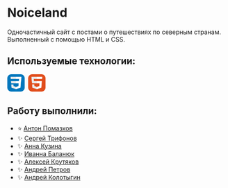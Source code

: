 # Noiceland

Одночастичный сайт с постами о путешествиях по северным странам. Выполненный с помощью HTML и CSS. 

## Используемые технологии:

<div>
  <img src="https://raw.githubusercontent.com/tandpfun/skill-icons/a50fa57465e82a1147fa512fb3d64cc5902df578/icons/CSS.svg"  title="CSS3" alt="CSS" width="40" height="40"/>&nbsp;
  <img src="https://raw.githubusercontent.com/tandpfun/skill-icons/a50fa57465e82a1147fa512fb3d64cc5902df578/icons/HTML.svg" title="HTML5" alt="HTML" width="40" height="40"/>&nbsp;
</div>


## Работу выполнили:

- ⭐️ [Антон Помазков](https://github.com/pomazkovanton)
- ✨ [Сергей Трифонов](https://github.com/P1xelST)
- ✨ [Анна Кузина](https://github.com/KuzinaAnna)
- ✨ [Иванна Баланюк](https://github.com/IvannaBalanyuk)
- ✨ [Алексей Крутяков](https://github.com/AlexeyKrutiakov)
- ✨ [Андрей Петров](https://github.com/petrov-andrey-dev)
- ✨ [Андрей Колотыгин](https://github.com/Kolotygin57)
